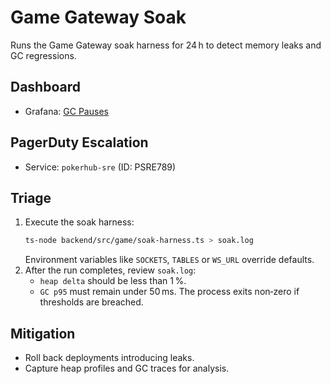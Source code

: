 # Game Gateway Soak
<!-- Update service IDs in this file if PagerDuty services change -->

Runs the Game Gateway soak harness for 24 h to detect memory leaks and GC regressions.

## Dashboard
- Grafana: [GC Pauses](../../infra/observability/gc-pauses-dashboard.json)

## PagerDuty Escalation
- Service: `pokerhub-sre` (ID: PSRE789)

## Triage
1. Execute the soak harness:
   ```bash
   ts-node backend/src/game/soak-harness.ts > soak.log
   ```
   Environment variables like `SOCKETS`, `TABLES` or `WS_URL` override defaults.
2. After the run completes, review `soak.log`:
   - `heap delta` should be less than 1 %.
   - `GC p95` must remain under 50 ms.
   The process exits non‑zero if thresholds are breached.

## Mitigation
- Roll back deployments introducing leaks.
- Capture heap profiles and GC traces for analysis.

